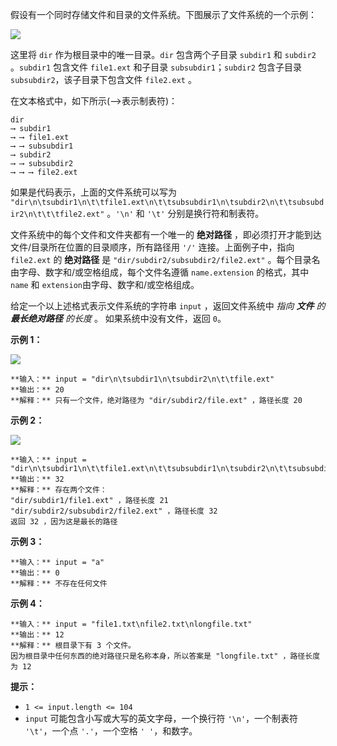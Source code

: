 假设有一个同时存储文件和目录的文件系统。下图展示了文件系统的一个示例：

![](https://assets.leetcode.com/uploads/2020/08/28/mdir.jpg)

这里将 `dir` 作为根目录中的唯一目录。`dir` 包含两个子目录 `subdir1` 和 `subdir2` 。`subdir1` 包含文件
`file1.ext` 和子目录 `subsubdir1`；`subdir2` 包含子目录 `subsubdir2`，该子目录下包含文件
`file2.ext` 。

在文本格式中，如下所示(⟶表示制表符)：

    
    
    dir
    ⟶ subdir1
    ⟶ ⟶ file1.ext
    ⟶ ⟶ subsubdir1
    ⟶ subdir2
    ⟶ ⟶ subsubdir2
    ⟶ ⟶ ⟶ file2.ext
    

如果是代码表示，上面的文件系统可以写为
`"dir\n\tsubdir1\n\t\tfile1.ext\n\t\tsubsubdir1\n\tsubdir2\n\t\tsubsubdir2\n\t\t\tfile2.ext"`
。`'\n'` 和 `'\t'` 分别是换行符和制表符。

文件系统中的每个文件和文件夹都有一个唯一的 **绝对路径** ，即必须打开才能到达文件/目录所在位置的目录顺序，所有路径用 `'/'`
连接。上面例子中，指向 `file2.ext` 的 **绝对路径** 是 `"dir/subdir2/subsubdir2/file2.ext"`
。每个目录名由字母、数字和/或空格组成，每个文件名遵循 `name.extension` 的格式，其中 `name` 和
`extension`由字母、数字和/或空格组成。

给定一个以上述格式表示文件系统的字符串 `input` ，返回文件系统中  _指向   **文件**  的 **最长绝对路径** 的长度_ 。
如果系统中没有文件，返回 `0`。



**示例 1：**

![](https://assets.leetcode.com/uploads/2020/08/28/dir1.jpg)

    
    
    **输入：** input = "dir\n\tsubdir1\n\tsubdir2\n\t\tfile.ext"
    **输出：** 20
    **解释：** 只有一个文件，绝对路径为 "dir/subdir2/file.ext" ，路径长度 20
    

**示例 2：**

![](https://assets.leetcode.com/uploads/2020/08/28/dir2.jpg)

    
    
    **输入：** input = "dir\n\tsubdir1\n\t\tfile1.ext\n\t\tsubsubdir1\n\tsubdir2\n\t\tsubsubdir2\n\t\t\tfile2.ext"
    **输出：** 32
    **解释：** 存在两个文件：
    "dir/subdir1/file1.ext" ，路径长度 21
    "dir/subdir2/subsubdir2/file2.ext" ，路径长度 32
    返回 32 ，因为这是最长的路径

**示例 3：**

    
    
    **输入：** input = "a"
    **输出：** 0
    **解释：** 不存在任何文件

**示例 4：**

    
    
    **输入：** input = "file1.txt\nfile2.txt\nlongfile.txt"
    **输出：** 12
    **解释：** 根目录下有 3 个文件。
    因为根目录中任何东西的绝对路径只是名称本身，所以答案是 "longfile.txt" ，路径长度为 12
    



**提示：**

  * `1 <= input.length <= 104`
  * `input` 可能包含小写或大写的英文字母，一个换行符 `'\n'`，一个制表符 `'\t'`，一个点 `'.'`，一个空格 `' '`，和数字。


